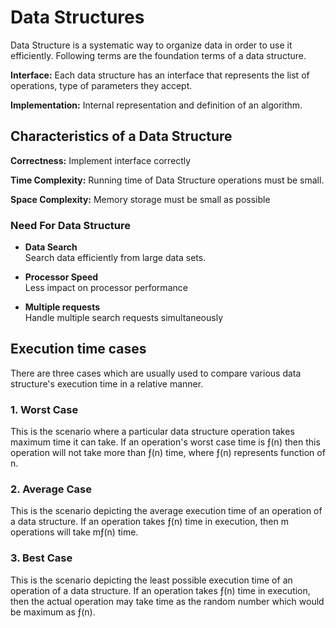 # Data Structures

Data Structure is a systematic way to organize data in order to use it efficiently. Following 
terms are the foundation terms of a data structure.

**Interface:**
Each data structure has an interface that represents the list of operations, type of parameters they accept.

**Implementation:**
Internal representation and definition of an algorithm.

## Characteristics of a Data Structure

**Correctness:**    Implement interface correctly

**Time Complexity:**    Running time of Data Structure operations must be small.

**Space Complexity:**   Memory storage must be small as possible

### Need For Data Structure

- **Data Search**   
Search data efficiently from large data sets.

- **Processor Speed**   
Less impact on processor performance

- **Multiple requests**    
Handle multiple search requests simultaneously

## Execution time cases

There are three cases which are usually used to compare various data structure's execution 
time in a relative manner.

### 1. Worst Case

This is the scenario where a particular data structure operation takes maximum time it can take. If an operation's worst case time is ƒ(n) then this operation will not take more than ƒ(n) time, where ƒ(n) represents function 
of n.

### 2. Average Case

This is the scenario depicting the average execution time of an operation of a data structure. If an operation takes ƒ(n) time in execution, then m operations will take mƒ(n) time.

### 3. Best Case

This is the scenario depicting the least possible execution time of an operation of a data structure. If an operation takes ƒ(n) time in execution, then the actual operation may take time as the random number which would be 
maximum as ƒ(n).
